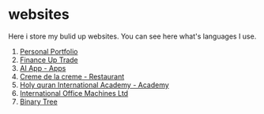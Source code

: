 # websites
Here i store my bulid up websites. You can see here what's languages I use. 

1. <a href="https://ashiqul-shourav.github.io/portfolio-1/" target="_blank"> Personal Portfolio </a>
2. <a href="https://financeup.trade/" target="_blank"> Finance Up Trade</a>
3. <a href="https://ashiqul-shourav.github.io/AI-App/" target="_blank"> AI App - Apps</a>
4. <a href="https://ashiqul-shourav.github.io/challenge2-creme-de-la-creme/" target="_blank"> Creme de la creme - Restaurant</a>
5. <a href="https://ashiqul-shourav.github.io/HQUA/" target="_blank"> Holy quran International Academy - Academy</a>
6. <a href="https://ashiqul-shourav.github.io/-weeklyChallenge-challenge1-IOM/" target="_blank"> International Office Machines Ltd </a>
7. <a href="https://ashiqul-shourav.github.io/binary/" target="_blank"> Binary Tree </a>
